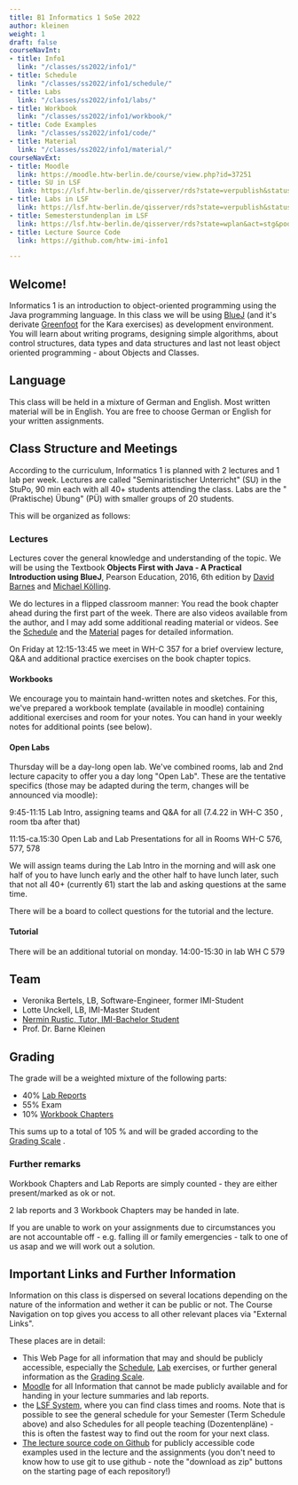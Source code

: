 ```yaml
---
title: B1 Informatics 1 SoSe 2022
author: kleinen
weight: 1
draft: false
courseNavInt:
- title: Info1
  link: "/classes/ss2022/info1/"
- title: Schedule
  link: "/classes/ss2022/info1/schedule/"
- title: Labs
  link: "/classes/ss2022/info1/labs/"
- title: Workbook
  link: "/classes/ss2022/info1/workbook/"
- title: Code Examples
  link: "/classes/ss2022/info1/code/"
- title: Material
  link: "/classes/ss2022/info1/material/"
courseNavExt:
- title: Moodle
  link: https://moodle.htw-berlin.de/course/view.php?id=37251
- title: SU in LSF
  link: https://lsf.htw-berlin.de/qisserver/rds?state=verpublish&status=init&vmfile=no&publishid=185915&moduleCall=webInfo&publishConfFile=webInfo&publishSubDir=veranstaltung
- title: Labs in LSF
  link: https://lsf.htw-berlin.de/qisserver/rds?state=verpublish&status=init&vmfile=no&publishid=185699&moduleCall=webInfo&publishConfFile=webInfo&publishSubDir=veranstaltung
- title: Semesterstundenplan im LSF
  link: https://lsf.htw-berlin.de/qisserver/rds?state=wplan&act=stg&pool=stg&show=plan&P.vx=mittel&P.subc=plan&subdir=stg&week=&k_abstgv.abstgvnr=231&r_zuordabstgv.semvonint=1&r_zuordabstgv.sembisint=1
- title: Lecture Source Code
  link: https://github.com/htw-imi-info1

---
```


## Welcome!

Informatics 1 is an introduction to object-oriented programming using the Java
programming language. In this class we will be using [BlueJ](https://bluej.org/)
(and it's derivate [Greenfoot]() for the Kara exercises) as development environment.
You will learn about writing programs, designing simple algorithms, about
control structures, data types and data structures and last not least object oriented
programming - about Objects and Classes.

## Language

This class will be held in a mixture of German and English.
Most written material will be in English.
You are free to choose German or English for your written assignments.

## Class Structure and Meetings

According to the curriculum, Informatics 1 is planned with 2 lectures and 1 lab
per week. Lectures are called "Seminaristischer Unterricht" (SU) in the StuPo,
90 min each with all 40+ students attending the class. Labs are the "(Praktische) Übung" (PÜ)
with smaller groups of 20 students.

This will be organized as follows:

### Lectures

Lectures cover the general knowledge and understanding of the topic. We will be using the
Textbook **Objects First with Java - A Practical
Introduction using BlueJ**, Pearson Education, 2016, 6th edition by [David Barnes](https://www.kent.ac.uk/computing/people/3070/barnes-david) and
[Michael Kölling](https://www.kcl.ac.uk/people/michael-kolling).

We do lectures in a flipped classroom manner: You read the book chapter ahead during the first part of the week.
There are also videos available from the author, and I may add some additional reading material or videos.
See the [Schedule](./schedule) and the [Material](./material) pages for detailed information.

On Friday at 12:15-13:45 we meet in WH-C 357 for a brief overview lecture, Q&A and
additional practice exercises on the book chapter topics.

#### Workbooks

We encourage you to maintain hand-written notes and sketches. For this, we've prepared
a workbook template (available in moodle) containing additional exercises and room for your notes.
You can hand in your weekly notes for additional points (see below).

#### Open Labs

Thursday will be a day-long open lab. We've combined rooms, lab and 2nd lecture capacity to
offer you a day long "Open Lab". These are the tentative specifics (those may be adapted
during the term, changes will be announced via moodle):

9:45-11:15 Lab Intro, assigning teams and Q&A for all (7.4.22 in WH-C 350 , room tba after that)

11:15-ca.15:30 Open Lab and Lab Presentations for all in Rooms WH-C 576, 577, 578

We will assign teams during the Lab Intro in the morning and will ask one half of you
to have lunch early and the other half to have lunch later, such that not all 40+ (currently 61)
start the lab and asking questions at the same time.

There will be a board to collect questions for the tutorial and the lecture.

#### Tutorial

There will be an additional tutorial on monday.
14:00-15:30 in lab WH C 579

## Team

- Veronika Bertels, LB, Software-Engineer, former IMI-Student
- Lotte Unckell, LB, IMI-Master Student
- [Nermin Rustic, Tutor, IMI-Bachelor Student](mailto:nermin.rustic@student.htw-berlin.de)
- Prof. Dr. Barne Kleinen

## Grading

The grade will be a weighted mixture of the following parts:

* 40% [Lab Reports](labs/)
* 55% Exam
* 10% [Workbook Chapters](workbook/)


This sums up to a total of 105 % and will be graded according to the
[Grading Scale](/studies/grading/grading-scale) .


### Further remarks
Workbook Chapters and Lab Reports are simply counted - they are either present/marked as ok
or not.

2 lab reports and 3 Workbook Chapters may be handed in late.

If you are unable to work on your assignments due to circumstances you are not
accountable off - e.g. falling ill or family emergencies - talk to one of us
asap and we will work out a solution.


## Important Links and Further Information

Information on this class is dispersed on several locations depending on the nature of the information and wether it can be public or not.
The Course Navigation on top gives you access to all other relevant places via "External Links".

These places are in detail:

* This Web Page for all information that may and should be publicly accessible,
  especially the [Schedule](schedule), [Lab](labs) exercises, or further general information as the [Grading Scale](/studies/grading/grading-scale).
* [Moodle](https://moodle.htw-berlin.de) for all Information that cannot be made publicly available and for handing in your lecture summaries and lab reports.
* the [LSF System](https://lsf.htw-berlin.de), where you can find class times and rooms. Note that is possible to see the general schedule for your Semester (Term Schedule above) and also Schedules for all people teaching (Dozentenpläne) - this is often the fastest way to find out the room for your next class.
* [The lecture source code on Github](https://github.com/htw-imi-info1) for publicly accessible code examples used in the lecture and the assignments (you don't need to know how to use git to use github - note the "download as zip" buttons on the starting page of each repository!)
